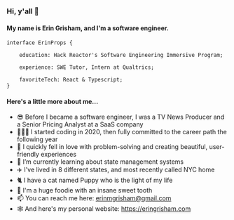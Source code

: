 ### Hi, y'all 👋

#### My name is Erin Grisham, and I'm a software engineer. 

    interface ErinProps {

        education: Hack Reactor's Software Engineering Immersive Program;
    
        experience: SWE Tutor, Intern at Qualtrics;
    
        favoriteTech: React & Typescript;
    }

#### Here's a little more about me...
- 😎 Before I became a software engineer, I was a TV News Producer and a Senior Pricing Analyst at a SaaS company
- 🏃🏼‍♀️ I started coding in 2020, then fully committed to the career path the following year
- 💖 I quickly fell in love with problem-solving and creating beautiful, user-friendly experiences
- 🌱 I’m currently learning about state management systems
- ✈️ I've lived in 8 different states, and most recently called NYC home
- 🐈 I have a cat named Puppy who is the light of my life
- 🍩 I'm a huge foodie with an insane sweet tooth
- 📫 You can reach me here: erinmgrisham@gmail.com
- 🕸 And here's my personal website: https://eringrisham.com
